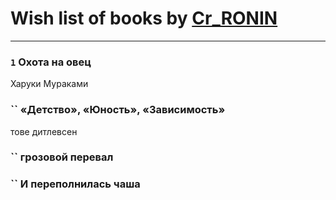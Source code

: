 # Wish list of books by [Cr_RONIN](https://plus.google.com/u/0/112090473416384685204/)
---

### `1` Охота на овец
Харуки Мураками

### `` «Детство», «Юность», «Зависимость»
тове дитлевсен

### `` грозовой перевал

### `` И переполнилась чаша

